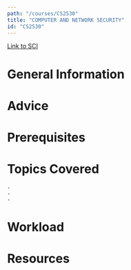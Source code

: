 ```yaml
---
path: "/courses/CS2530"
title: "COMPUTER AND NETWORK SECURITY"
id: "CS2530"
---
```

[Link to SCI]("http://courses.sci.pitt.edu/courses/courses/view/CS-2530")

# General Information

# Advice


# Prerequisites
<!-- PREREQ_REPLACEMENT (Do not remove) -->

<!-- END PREREQ_REPLACEMENT (Do not remove) -->
# Topics Covered
	- 
	-
	-
# Workload

<!-- TESTIMONIALS
# Testimonials
This gets replaced with Gatsby, its
data comes from Google Sheets for easier
editing!
-->

# Resources
